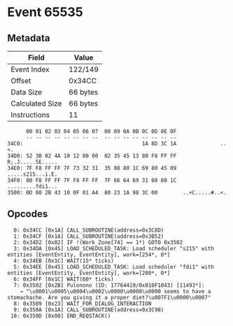 # Event 65535

## Metadata

| Field           | Value    |
|-----------------|----------|
| Event Index     | 122/149  |
| Offset          | 0x34CC   |
| Data Size       | 66 bytes |
| Calculated Size | 66 bytes |
| Instructions    | 11       |

```
      00 01 02 03 04 05 06 07  08 09 0A 0B 0C 0D 0E 0F
      -- -- -- -- -- -- -- --  -- -- -- -- -- -- -- --
34C0:                                      1A 8D 3C 1A              ..<.
34D0: 52 3B 02 4A 10 12 80 00  02 35 45 13 80 F8 FF FF  R;.J.....5E.....
34E0: 7F F8 FF FF 7F 73 32 31  35 08 80 1C 69 80 45 09  .....s215...i.E.
34F0: 80 F8 FF FF 7F F8 FF FF  7F 66 64 69 31 08 80 1C  .........fdi1...
3500: 0D 80 2B 43 10 0F 01 A4  80 23 1A 98 3C 00        ..+C.....#..<.  
```

## Opcodes

```
  0: 0x34CC [0x1A] CALL_SUBROUTINE(address=0x3C8D)
  1: 0x34CF [0x1A] CALL_SUBROUTINE(address=0x3B52)
  2: 0x34D2 [0x02] IF !(Work_Zone[74] == 1*) GOTO 0x3502
  3: 0x34DA [0x45] LOAD_SCHEDULED_TASK: Load scheduler "s215" with entities [EventEntity, EventEntity], work=[254*, 0*]
  4: 0x34EB [0x1C] WAIT(15* ticks)
  5: 0x34EE [0x45] LOAD_SCHEDULED_TASK: Load scheduler "fdi1" with entities [EventEntity, EventEntity], work=[200*, 0*]
  6: 0x34FF [0x1C] WAIT(60* ticks)
  7: 0x3502 [0x2B] Pulonono (ID: 17764419/0x010F1043) [11493*]:
    → "\u0001\u0005\u0004\u0002\u0000\u0000\u0000 seems to have a stomachache. Are you giving it a proper diet?\u007F1\u0000\u0007"
  8: 0x3509 [0x23] WAIT_FOR_DIALOG_INTERACTION
  9: 0x350A [0x1A] CALL_SUBROUTINE(address=0x3C98)
 10: 0x350D [0x00] END_REQSTACK()
```

